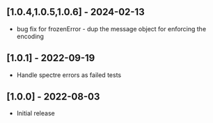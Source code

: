 ## [1.0.4,1.0.5,1.0.6] - 2024-02-13

- bug fix for frozenError - dup the message object for enforcing the encoding

## [1.0.1] - 2022-09-19

- Handle spectre errors as failed tests

## [1.0.0] - 2022-08-03

- Initial release

